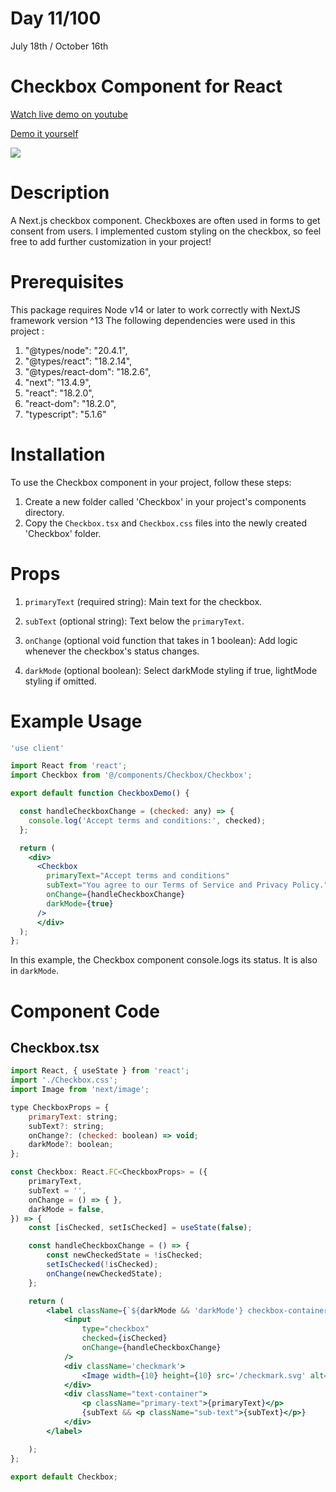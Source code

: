 # Day 11/100

July 18th / October 16th

# Checkbox Component for React 
<a href="https://youtu.be/cXnAICsWmyA" target="_blank">Watch live demo on youtube</a>

<a href="https://100daysofcomponents.netlify.app/checkbox" target="_blank">Demo it yourself</a>

<a href="https://youtu.be/cXnAICsWmyA" target="_blank"><img src="https://cdn.discordapp.com/attachments/715319623637270638/1130897523393970336/image.png"/></a>  

# Description 

A Next.js checkbox component. Checkboxes are often used in forms to get consent from users. I implemented custom styling on the checkbox, so feel free to add further customization in your project!

# Prerequisites
This package requires Node v14 or later to work correctly with NextJS framework version ^13
The following dependencies were used in this project :
1. "@types/node": "20.4.1",
2. "@types/react": "18.2.14",
3. "@types/react-dom": "18.2.6",
4. "next": "13.4.9",
5. "react": "18.2.0",
6. "react-dom": "18.2.0",
7. "typescript": "5.1.6"


# Installation 

To use the Checkbox component in your project, follow these steps:

1. Create a new folder called 'Checkbox' in your project's components directory.
2. Copy the `Checkbox.tsx` and `Checkbox.css` files into the newly created 'Checkbox' folder.

# Props 

1. `primaryText` (required string): Main text for the checkbox.

2. `subText` (optional string): Text below the `primaryText`.
3. `onChange` (optional void function that takes in 1 boolean): Add logic whenever the checkbox's status changes.
4. `darkMode` (optional boolean): Select darkMode styling if true, lightMode styling if omitted. 

# Example Usage
```jsx
'use client'

import React from 'react';
import Checkbox from '@/components/Checkbox/Checkbox';

export default function CheckboxDemo() {

  const handleCheckboxChange = (checked: any) => {
    console.log('Accept terms and conditions:', checked);
  };

  return (
    <div>
      <Checkbox
        primaryText="Accept terms and conditions"
        subText="You agree to our Terms of Service and Privacy Policy."
        onChange={handleCheckboxChange}
        darkMode={true}
      />
      </div>
  );
};


```
In this example, the Checkbox component console.logs its status. It is also in  `darkMode`.

# Component Code 

## Checkbox.tsx
```jsx
import React, { useState } from 'react';
import './Checkbox.css';
import Image from 'next/image';

type CheckboxProps = {
    primaryText: string;
    subText?: string;
    onChange?: (checked: boolean) => void;
    darkMode?: boolean;
};

const Checkbox: React.FC<CheckboxProps> = ({
    primaryText,
    subText = '',
    onChange = () => { },
    darkMode = false,
}) => {
    const [isChecked, setIsChecked] = useState(false);

    const handleCheckboxChange = () => {
        const newCheckedState = !isChecked;
        setIsChecked(!isChecked);
        onChange(newCheckedState);
    };

    return (
        <label className={`${darkMode && 'darkMode'} checkbox-container`}>
            <input
                type="checkbox"
                checked={isChecked}
                onChange={handleCheckboxChange}
            />
            <div className='checkmark'>
                <Image width={10} height={10} src='/checkmark.svg' alt='checkmark' />
            </div>
            <div className="text-container">
                <p className="primary-text">{primaryText}</p>
                {subText && <p className="sub-text">{subText}</p>}
            </div>
        </label>

    );
};

export default Checkbox;
```
 